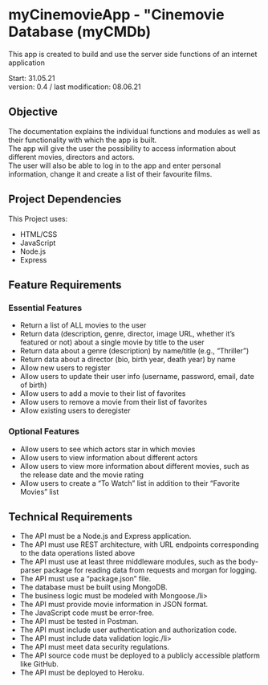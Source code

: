 # myCinemovieApp - "Cinemovie Database (myCMDb)
This app is created to build and use the server side functions of an internet application

Start: 31.05.21
<br>version: 0.4 / last modification: 08.06.21

## Objective
The documentation explains the individual functions and modules as well as their functionality with which the app is built.<br>
The app will give the user the possibility to access information about different movies, directors and actors.<br>
The user will also be able to log in to the app and enter personal information, change it and create a list of their favourite films.<br>

## Project Dependencies
This Project uses:
- HTML/CSS
- JavaScript
- Node.js
- Express


## Feature Requirements
### Essential Features
- Return a list of ALL movies to the user
- Return data (description, genre, director, image URL, whether it’s featured or not) about a single movie by title to the user
- Return data about a genre (description) by name/title (e.g., “Thriller”)
- Return data about a director (bio, birth year, death year) by name
- Allow new users to register
- Allow users to update their user info (username, password, email, date of birth)
- Allow users to add a movie to their list of favorites
- Allow users to remove a movie from their list of favorites
- Allow existing users to deregister
### Optional Features
- Allow users to see which actors star in which movies
- Allow users to view information about different actors
- Allow users to view more information about different movies, such as the release date and the movie rating
- Allow users to create a “To Watch” list in addition to their “Favorite Movies” list
## Technical Requirements
- The API must be a Node.js and Express application.
- The API must use REST architecture, with URL endpoints corresponding to the data operations listed above
- The API must use at least three middleware modules, such as the body-parser package for reading data from requests and morgan for logging.
- The API must use a “package.json” file.
- The database must be built using MongoDB.
- The business logic must be modeled with Mongoose./li>
- The API must provide movie information in JSON format.
- The JavaScript code must be error-free.
- The API must be tested in Postman.
- The API must include user authentication and authorization code.
- The API must include data validation logic./li>
- The API must meet data security regulations.
- The API source code must be deployed to a publicly accessible platform like GitHub.
- The API must be deployed to Heroku.

